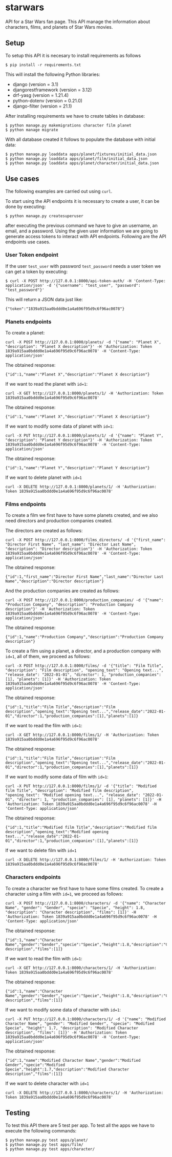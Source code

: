 # starwars
API for a Star Wars fan page. This API manage the information about characters, films, and planets of Star Wars movies.

## Setup

To setup this API it is necesary to install requirements as follows

```console
$ pip install -r requirements.txt
```
This will install the following Python libraries:

- django (version = 3.1)
- djangorestframework (version = 3.12)
- drf-yasg (version = 1.21.4)
- python-dotenv (version = 0.21.0)
- django-filter (version = 21.1)

After installing requirements we have to create tables in database:

```console
$ python manage.py makemigrations character film planet
$ python manage migrate
```

With all database created it follows to populate the database with initial data:

```console
$ python manage.py loaddata apps/planet/fixtures/initial_data.json
$ python manage.py loaddata apps/planet/film/initial_data.json
$ python manage.py loaddata apps/planet/character/initial_data.json
```

## Use cases

The following examples are carried out using ```curl```.

To start using the API endpoints it is necessary to create a user, it can be done by executing:

```console
$ python manage.py createsuperuser
```

after executing the previous command we have to give an username, an email, and a password. Using the given user information we are going to generate access tokens to interact with API endpoints. Following are the API endpoints use cases.

### User Token endpoint

If the user ```test_user``` with password ```test_password``` needs a user token we can get a token by executing:

```console
$ curl -X POST http://127.0.0.1:8000/api-token-auth/ -H 'Content-Type: application/json' -d '{"username": "test_user", "password": "test_password"}'
```

This will return a JSON data just like:

```console
{"token":"1839a915aa0bddd0e1a4a696f95d9c6f96ac0078"}
```

### Planets endpoints

To create a planet:

```console
curl -X POST http://127.0.0.1:8000/planets/ -d '{"name": "Planet X", "description": "Planet X description"}' -H 'Authorization: Token 1839a915aa0bddd0e1a4a696f95d9c6f96ac0078' -H 'Content-Type: application/json'
```

The obtained response:

```console
{"id":1,"name":"Planet X","description":"Planet X description"}
```

If we want to read the planet with ```id=1```:
```console
curl -X GET http://127.0.0.1:8000/planets/1/ -H 'Authorization: Token 1839a915aa0bddd0e1a4a696f95d9c6f96ac0078'
```

The obtained response:
```console
{"id":1,"name":"Planet X","description":"Planet X description"}
```

If we want to modify some data of planet with ```id=1```:

```console
curl -X PUT http://127.0.0.1:8000/planets/1/ -d '{"name": "Planet Y", "description": "Planet Y description"}' -H 'Authorization: Token 1839a915aa0bddd0e1a4a696f95d9c6f96ac0078' -H 'Content-Type: application/json'
```

The obtained response:

```console
{"id":1,"name":"Planet Y","description":"Planet Y description"}
```

If we want to delete planet with ```id=1```

```console
curl -X DELETE http://127.0.0.1:8000/planets/1/ -H 'Authorization: Token 1839a915aa0bddd0e1a4a696f95d9c6f96ac0078'
```

### Films endpoints

To create a film we first have to have some planets created, and we also need directors and production companies created.

The directors are created as follows:

```console
curl -X POST http://127.0.0.1:8000/films_directors/ -d '{"first_name": "Director First Name", "last_name": "Director Last Name",  "description": "Director description"}' -H 'Authorization: Token 1839a915aa0bddd0e1a4a696f95d9c6f96ac0078' -H 'Content-Type: application/json'
```

The obtained response:

```console
{"id":1,"first_name":"Director First Name","last_name":"Director Last Name","description":"Director description"}
```

And the production companies are created as follows:

```console
curl -X POST http://127.0.0.1:8000/production_companies/ -d '{"name": "Production Company", "description": "Production Company description"}' -H 'Authorization: Token 1839a915aa0bddd0e1a4a696f95d9c6f96ac0078' -H 'Content-Type: application/json'
```

The obtained response:

```console
{"id":1,"name":"Production Company","description":"Production Company description"}
```

To create a film using a planet, a director, and a production company with ```id=1```, all of them, we proceed as follows:

```console
curl -X POST http://127.0.0.1:8000/films/ -d '{"title": "Film Title", "description": "Film description", "opening_text": "Opening text...", "release_date": "2022-01-01", "director": 1, "production_companies": [1], "planets": [1]}' -H 'Authorization: Token 1839a915aa0bddd0e1a4a696f95d9c6f96ac0078' -H 'Content-Type: application/json'
```

The obtained response:

```console
{"id":1,"title":"Film Title","description":"Film description","opening_text":"Opening text...","release_date":"2022-01-01","director":1,"production_companies":[1],"planets":[1]}
```

If we want to read the film with ```id=1```:
```console
curl -X GET http://127.0.0.1:8000/films/1/ -H 'Authorization: Token 1839a915aa0bddd0e1a4a696f95d9c6f96ac0078'
```

The obtained response:
```console
{"id":1,"title":"Film Title","description":"Film description","opening_text":"Opening text...","release_date":"2022-01-01","director":1,"production_companies":[1],"planets":[1]}
```

If we want to modify some data of film with ```id=1```:

```console
curl -X PUT http://127.0.0.1:8000/films/1/ -d '{"title": "Modified film Title", "description": "Modified film description", "opening_text": "Modified opening text...", "release_date": "2022-01-01", "director": 1, "production_companies": [1], "planets": [1]}' -H 'Authorization: Token 1839a915aa0bddd0e1a4a696f95d9c6f96ac0078' -H 'Content-Type: application/json'
```

The obtained response:

```console
{"id":1,"title":"Modified film Title","description":"Modified film description","opening_text":"Modified opening text...","release_date":"2022-01-01","director":1,"production_companies":[1],"planets":[1]}
```

If we want to delete film with ```id=1```

```console
curl -X DELETE http://127.0.0.1:8000/films/1/ -H 'Authorization: Token 1839a915aa0bddd0e1a4a696f95d9c6f96ac0078'
```

### Characters endpoints

To create a character we first have to have some films created. To create a character using a film with ```id=1```, we proceed as follows:

```console
curl -X POST http://127.0.0.1:8000/characters/ -d '{"name": "Character Name", "gender": "Gender", "specie": "Specie", "height": 1.8, "description": "Character description", "films": [1]}' -H 'Authorization: Token 1839a915aa0bddd0e1a4a696f95d9c6f96ac0078' -H 'Content-Type: application/json'
```

The obtained response:

```console
{"id":1,"name":"Character Name","gender":"Gender","specie":"Specie","height":1.8,"description":"Character description","films":[1]}
```

If we want to read the film with ```id=1```:
```console
curl -X GET http://127.0.0.1:8000/characters/1/ -H 'Authorization: Token 1839a915aa0bddd0e1a4a696f95d9c6f96ac0078'
```

The obtained response:
```console
{"id":1,"name":"Character Name","gender":"Gender","specie":"Specie","height":1.8,"description":"Character description","films":[1]}
```

If we want to modify some data of character with ```id=1```:

```console
curl -X PUT http://127.0.0.1:8000/characters/1/ -d '{"name": "Modified Character Name", "gender": "Modified Gender", "specie": "Modified Specie", "height": 1.7, "description": "Modified Character description", "films": [1]}' -H 'Authorization: Token 1839a915aa0bddd0e1a4a696f95d9c6f96ac0078' -H 'Content-Type: application/json'
```

The obtained response:

```console
{"id":1,"name":"Modified Character Name","gender":"Modified Gender","specie":"Modified Specie","height":1.7,"description":"Modified Character description","films":[1]}
```

If we want to delete character with ```id=1```

```console
curl -X DELETE http://127.0.0.1:8000/characters/1/ -H 'Authorization: Token 1839a915aa0bddd0e1a4a696f95d9c6f96ac0078'
```

## Testing

To test this API there are 5 test per app. To test all the apps we have to execute the following commands:

```console
$ python manage.py test apps/planet/
$ python manage.py test apps/film/
$ python manage.py test apps/character/
```
